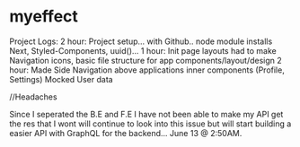 # myeffect
Project Logs:
  2 hour: Project setup... with Github.. node module installs Next, Styled-Components, uuid()...
  1 hour: Init page layouts had to make Navigation icons, basic file structure for app components/layout/design
  2 hour: Made Side Navigation above applications inner components (Profile, Settings) Mocked User data
  
  
  //Headaches
  
  Since I seperated the B.E and F.E I have not been able to make my API get the res that I wont will continue to look into this issue but will start building a easier API with GraphQL for the backend... 
  June 13 @ 2:50AM.
  
